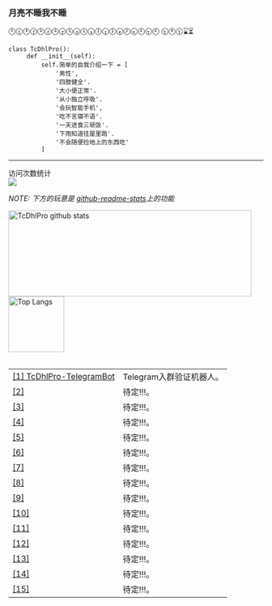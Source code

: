 ### 月亮不睡我不睡
🕛🕧🕐🕜🕑🕝🕒🕞🕓🕟🕔🕠🕕🕡🕖🕢🕗🕣🕘🕤🕙 🕥🕚🕦⌛⏳

```
class TcDhlPro():
     def __init__(self):
         self.简单的自我介绍一下 = [
             '男性',
             '四肢健全'.
             '大小便正常'.
             '从小独立呼吸'.
             '会玩智能手机',
             '吃不言寝不语'.
             '一天进食三顿饭'.
             '下雨知道往屋里跑'.
             '不会随便捡地上的东西吃'
         ]
```

***

<p align="left"> 
  访问次数统计<br>
  <img src="https://profile-counter.glitch.me/TcDhlPro/count.svg" />
</p>

*NOTE: 下方的玩意是 [github-readme-stats](https://github.com/anuraghazra/github-readme-stats)上的功能*

<a href="https://github.com/anuraghazra/github-readme-stats">
  <img align="center" src="https://github-readme-stats.vercel.app/api?username=TcDhlPro&hide=prs&count_private=true&show_icons=true&theme=material-palenight" alt="TcDhlPro github stats" width="480" height="170" />
</a>
<a href="https://github.com/anuraghazra/github-readme-stats">
  <img align="center" src="https://github-readme-stats.vercel.app/api/top-langs/?username=TcDhlPro&layout=compact&theme=material-palenight" alt="Top Langs" height="110" />
</a>
<br><br>
<html lang="ch">
    <table style="margin-left: auto; margin-right: auto;">
        <tr>
            <td>
                <a href="https://github.com/TcDhlPro/TcDhlPro-TelegramBot">[1] TcDhlPro-TelegramBot</a>
            </td>
            <td>
                 Telegram入群验证机器人。
            </td>
        </tr>
        <tr>
            <td>
                <a href="https://github.com/TcDhlPro">[2]</a>
            </td>
            <td>
                待定!!!。
            </td>
        </tr>
        <tr>
            <td>
                <a href="https://github.com/TcDhlPro">[3]</a>
            </td>
            <td>
                待定!!!。
            </td>
        </tr>
        <tr>
            <td>
                <a href="https://github.com/TcDhlPro">[4]</a>
            </td>
            <td>
               待定!!!。
            </td>
       </tr>
          <tr>
            <td>
                <a href="https://github.com/TcDhlPro">[5]</a>
            </td>
            <td>
                待定!!!。
            </td>
        </tr>
            <tr>
            <td>
                <a href="https://github.com/TcDhlPro">[6]</a>
            </td>
            <td>
                待定!!!。
            </td>
        </tr>
        <tr>
            <td>
                <a href="https://github.com/TcDhlPro">[7]</a>
            </td>
            <td>
                待定!!!。
            </td>
        </tr>
        <tr>
            <td>
                <a href="https://github.com/TcDhlPro">[8]</a>
            </td>
            <td>
                待定!!!。
            </td>
        </tr>
        <tr>
            <td>
                <a href="https://github.com/TcDhlPro">[9]</a>
            </td>
            <td>
                待定!!!。
            </td>
        </tr>
        <tr>
            <td>
                <a href="https://github.com/TcDhlPro">[10]</a>
            </td>
            <td>
                待定!!!。
            </td>
        </tr>
        <tr>
            <td>
                <a href="https://github.com/TcDhlPro">[11]</a>
            </td>
            <td>
                待定!!!。
            </td>
        </tr>
        <tr>
            <td>
                <a href="https://github.com/TcDhlPro">[12]</a>
            </td>
            <td>
                待定!!!。
            </td>
        </tr>
        <tr>
            <td>
                <a href="https://github.com/TcDhlPro">[13]</a>
            </td>
            <td>
                待定!!!。
            </td>
        </tr>
         <tr>
            <td>
                <a href="https://github.com/TcDhlPro">[14]</a>
            </td>
            <td>
                待定!!!。
            </td>
        </tr>
 <tr>
            <td>
                <a href="https://github.com/TcDhlPro">[15]</a>
            </td>
            <td>
                待定!!!。
            </td>
        </tr>
    </table>
</html>











